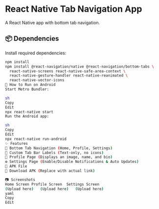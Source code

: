 # React Native Tab Navigation App

A React Native app with bottom tab navigation.

## 📦 Dependencies

Install required dependencies:

```sh
npm install
npm install @react-navigation/native @react-navigation/bottom-tabs \
  react-native-screens react-native-safe-area-context \
  react-native-gesture-handler react-native-reanimated \
  react-native-vector-icons
🚀 How to Run on Android
Start Metro Bundler:

sh
Copy
Edit
npx react-native start
Run the Android app:

sh
Copy
Edit
npx react-native run-android
✨ Features
📌 Bottom Tab Navigation (Home, Profile, Settings)
🎨 Custom Tab Bar Labels (Text-only, no icons)
👤 Profile Page (Displays an image, name, and bio)
⚙️ Settings Page (Enable/Disable Notifications & Auto Updates)
📲 APK File
🔗 Download APK (Replace with actual link)

📷 Screenshots
Home Screen	Profile Screen	Settings Screen
(Upload here)	(Upload here)	(Upload here)
yaml
Copy
Edit
